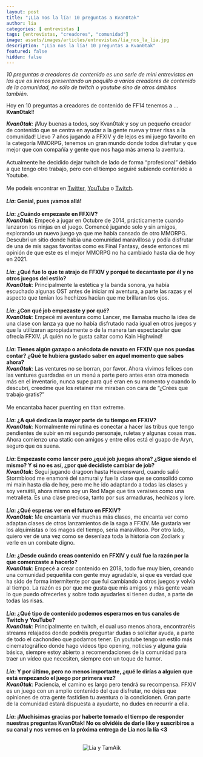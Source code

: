 ```yaml
---
layout: post
title: "¡Lia nos la lía! 10 preguntas a Kvan0tak"
author: lia
categories: [ entrevistas ]
tags: [entrevistas, "creadores", "comunidad"]
image: assets/images/articles/entrevistas/lia_nos_la_lia.jpg
description: "¡Lia nos la lía! 10 preguntas a Kvan0tak"
featured: false
hidden: false
---
```

*10 preguntas a creadores de contenido es una serie de mini entrevistas en las que os iremos presentando un poquillo a varios creadores de contenido de la comunidad, no sólo de twitch o youtube sino de otros ámbitos también.*

Hoy en 10 preguntas a creadores de contenido de FF14 tenemos a ... **Kvan0tak**!!

<div class="card">
  <div class="card-body">
    <i><b>Kvan0tak</b></i>: ¡Muy buenas a todos, soy Kvan0tak y soy un pequeño creador de contenido que se centra en ayudar a la gente nueva y traer risas a la comunidad! Llevo 7 años jugando a FFXIV y de lejos es mi juego favorito en la categoría MMORPG, tenemos un gran mundo donde todos disfrutar y que mejor que con compañía y gente que nos haga más amena la aventura.<br/> 
    <br/>
    Actualmente he decidido dejar twitch de lado de forma “profesional” debido a que tengo otro trabajo, pero con el tiempo seguiré subiendo contenido a Youtube.<br/> 
    <br/>
    Me podeis encontrar en <a href="https://twitter.com/Kvan0tak" target="_blank">Twitter</a>, <a href="https://www.youtube.com/user/Kvan0tak" target="_blank">YouTube</a> o <a href="https://www.twitch.tv/kvan0tak" target="_blank">Twitch</a>.
  </div>
</div>

<br/>

<div class="card">
  <div class="card-header">
     <b><i>Lia</i>: Genial, pues ¡vamos allá!</b>
  </div>
</div>

<br/>

<div class="card">
  <div class="card-header">
     <b><i>Lia</i>: ¿Cuándo empezaste en FFXIV?</b>
  </div>
  <div class="card-body">
    <i><b>Kvan0tak</b></i>: Empecé a jugar en Octubre de 2014, prácticamente cuando lanzaron los ninjas en el juego. Comencé jugando solo y sin amigos, explorando un nuevo juego ya que me había cansado de otro MMORPG. Descubrí un sitio donde había una comunidad maravillosa y podía disfrutar de una de mis sagas favoritas como es Final Fantasy, desde entonces mi opinión de que este es el mejor MMORPG no ha cambiado hasta día de hoy en 2021. 
  </div>
</div>

<br/>

<div class="card">
  <div class="card-header">
     <b><i>Lia</i>: ¿Qué fue lo que te atrajo de FFXIV y porqué te decantaste por él y no otros juegos del estilo?</b>
  </div>
  <div class="card-body">
    <i><b>Kvan0tak</b></i>: Principalmente la estética y la banda sonora, ya había escuchado algunas OST antes de iniciar mi aventura, a parte las razas y el aspecto que tenían los hechizos hacían que me brillaran los ojos.
  </div>
</div>

<br/>


<div class="card">
  <div class="card-header">
     <b><i>Lia</i>: ¿Con qué job empezaste y por qué?</b>
  </div>
  <div class="card-body">
    <i><b>Kvan0tak</b></i>: Empecé mi aventura como Lancer, me llamaba mucho la idea de una clase con lanza ya que no había disfrutado nada igual en otros juegos y que la utilizaran apropiadamente o de la manera tan espectacular que ofrecía FFXIV. ¡A quién no le gusta saltar como Kain Highwind!
  </div>    
</div>

<br/>

<div class="card">
  <div class="card-header">
     <b><i>Lia</i>: Tienes algún gazapo o anécdota de novato en FFXIV que nos puedas contar? ¿Qué te hubiera gustado saber en aquel momento que sabes ahora?</b>
  </div>
  <div class="card-body">
    <i><b>Kvan0tak</b></i>: Las ventures no se borran, por favor. Ahora vivimos felices con las ventures guardadas en un menú a parte pero antes eran otra moneda más en el inventario, nunca supe para qué eran en su momento y cuando lo descubrí, creedme que los retainer me miraban con cara de “¿Crées que trabajo gratis?”<br/>
    <br/>
    Me encantaba hacer puenting en titan extreme. 
  </div>
</div>

<br/>

<div class="card">
  <div class="card-header">
     <b><i>Lia</i>: ¿A qué dedicas la mayor parte de tu tiempo en FFXIV?</b>
  </div>
  <div class="card-body">
    <i><b>Kvan0tak</b></i>: Normalmente mi rutina es conectar a hacer las tribus que tengo pendientes de subir en mi segundo personaje, ruletas y algunas cosas mas. Ahora comienzo una static con amigos y entre ellos está el guapo de Aryn, seguro que os suena. 
  </div>
</div>

<br/>

<div class="card">
  <div class="card-header">
     <b><i>Lia</i>: Empezaste como lancer pero ¿qué job juegas ahora? ¿Sigue siendo el mismo? Y si no es así, ¿por qué decidiste cambiar de job?</b>
  </div>
  <div class="card-body">
    <i><b>Kvan0tak</b></i>: Seguí jugando dragoon hasta Heavensward, cuando salió Stormblood me enamoré del samurai y fue la clase que se consolidó como mi main hasta día de hoy, pero me he ido adaptando a todas las clases y soy versátil, ahora mismo soy un Red Mage que tira veraises como una metralleta. Es una clase preciosa, tanto por sus armaduras, hechizos y lore. 
  </div>
</div>

<br/>

<div class="card">
  <div class="card-header">
     <b><i>Lia</i>: ¿Qué esperas ver en el futuro en FFXIV?</b>
  </div>
  <div class="card-body">
    <i><b>Kvan0tak</b></i>: Me encantaría ver muchas más clases, me encanta ver como adaptan clases de otros lanzamientos de la saga a FFXIV. Me gustaría ver los alquimistas o los magos del tiempo, sería maravilloso. Por otro lado, quiero ver de una vez como se desenlaza toda la historia con Zodiark y verle en un combate digno. 
  </div>
</div>

<br/>

<div class="card">
  <div class="card-header">
     <b><i>Lia</i>: ¿Desde cuándo creas contenido en FFXIV y cuál fue la razón por la que comenzaste a hacerlo?</b>
  </div>
  <div class="card-body">
    <i><b>Kvan0tak</b></i>: Empecé a crear contenido en 2018, todo fue muy bien, creando una comunidad pequeñita con gente muy agradable, si que es verdad que ha sido de forma intermitente por que fui cambiando a otros  juegos y volvía al tiempo. La razón es por que me gusta que mis amigos y más gente vean lo que puedo ofrecerles y sobre todo ayudarles si tienen dudas, a parte de todas las risas.
  </div>
</div>

<br/>

<div class="card">
  <div class="card-header">
     <b><i>Lia</i>: ¿Qué tipo de contenido podemos esperarnos en tus canales de Twitch y YouTube?</b>
  </div>
  <div class="card-body"><i><b>Kvan0tak</b></i>: Principalmente en twitch, el cual uso menos ahora, encontraréis streams relajados donde podréis preguntar dudas o solicitar ayuda, a parte de todo el cachondeo que podamos tener. En youtube tengo un estilo más cinematográfico donde hago vídeos tipo opening, noticias y alguna guía básica, siempre estoy abierto a recomendaciones de la comunidad para traer un vídeo que necesiten, siempre con un toque de humor. 
  </div>
</div>

<br/>

<div class="card">
  <div class="card-header">
     <b><i>Lia</i>: Y por último, pero no menos importante, ¿qué le dirías a alguien que está empezando el juego por primera vez?</b>
  </div>
  <div class="card-body"><i><b>Kvan0tak</b></i>: Paciencia, el camino es largo pero tendrá su recompensa. FFXIV es un juego con un amplio contenido del que disfrutar, no dejes que opiniones de otra gente fastidien tu aventura o la condicionen. Gran parte de la comunidad estará dispuesta a ayudarte, no dudes en recurrir a ella.
  </div>
</div>

<br/>

<div class="card">
  <div class="card-header">
     <b><i>Lia</i>: ¡Muchísimas gracias por haberte tomado el tiempo de responder nuestras preguntas Kvan0tak! No os olvidéis de darle like y suscribiros a su canal y nos vemos en la próxima entrega de Lia nos la lía <3</b>
  </div>
</div>

<br/>

<p align="center"><img src="{{ site.baseurl }}/assets/images/articles/entrevistas/lia_kvan/lia_kvan.jpg" alt="Lia y TamAik"/></p>